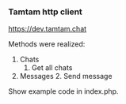 ### Tamtam http client
https://dev.tamtam.chat

Methods were realized: 
1. Chats
    1. Get all chats
2. Messages
    2. Send message
    
Show example code in index.php.